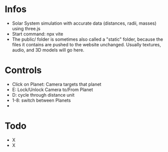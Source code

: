 # Infos
- Solar System simulation with accurate data (distances, radii, masses) using three.js
- Start command: npx vite
- The public/ folder is sometimes also called a "static" folder, because the files it contains are pushed to the website unchanged. Usually textures, audio, and 3D models will go here.

# Controls
- Click on Planet: Camera targets that planet
- E: Lock/Unlock Camera to/From Planet
- D: cycle through distance unit
- 1-8: switch between Planets
- 

# Todo
- X
- X


